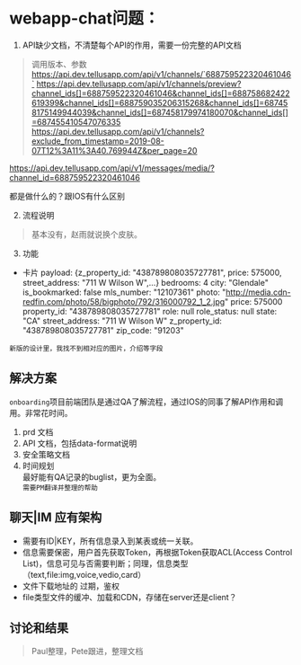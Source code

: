# webapp-chat问题：

1. API缺少文档，不清楚每个API的作用，需要一份完整的API文档
> 调用版本、参数
https://api.dev.tellusapp.com/api/v1/channels/`688759522320461046`
https://api.dev.tellusapp.com/api/v1/channels/preview?channel_ids[]=688759522320461046&channel_ids[]=688758682422619399&channel_ids[]=688759035206315268&channel_ids[]=687458175149944039&channel_ids[]=687458179974180070&channel_ids[]=687455410547076335
https://api.dev.tellusapp.com/api/v1/channels?exclude_from_timestamp=2019-08-07T12%3A11%3A40.769944Z&per_page=20

https://api.dev.tellusapp.com/api/v1/messages/media/?channel_id=688759522320461046

都是做什么的？跟IOS有什么区别

2. 流程说明
> 基本没有，赵雨就说换个皮肤。

3. 功能
+ 卡片
payload: {z_property_id: "438789808035727781", price: 575000, street_address: "711 W Wilson W",…}
bedrooms: 4
city: "Glendale"
is_bookmarked: false
mls_number: "12107361"
photo: "http://media.cdn-redfin.com/photo/58/bigphoto/792/316000792_1_2.jpg"
price: 575000
property_id: "438789808035727781"
role: null
role_status: null
state: "CA"
street_address: "711 W Wilson W"
z_property_id: "438789808035727781"
zip_code: "91203"

`新版的设计里，我找不到相对应的图片，介绍等字段`

## 解决方案
`onboarding`项目前端团队是通过QA了解流程，通过IOS的同事了解API作用和调用。非常花时间。
1. prd 文档    
2. API 文档，包括data-format说明  
3. 安全策略文档
4. 时间规划  
最好能有QA记录的buglist，更为全面。  
`需要PM翻译并整理的帮助`

## 聊天|IM 应有架构
+ 需要有ID|KEY，所有信息录入到某表或统一关联。
+ 信息需要保密，用户首先获取Token，再根据Token获取ACL(Access Control List)，信息可见与否需要判断；同理，信息类型（text,file:img,voice,vedio,card）
+ 文件下载地址的 过期，鉴权
+ file类型文件的缓冲、加载和CDN，存储在server还是client？


## 讨论和结果
> Paul整理，Pete跟进，整理文档

